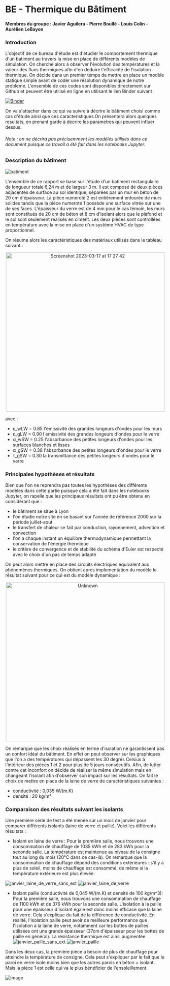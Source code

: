 # BE - Thermique du Bâtiment

#### Membres du groupe : Javier Aguilera - Pierre Boullé - Louis Colin - Aurélien LeBayon

### Introduction
L'objectif de ce bureau d'étude est d'étudier le comportement thermique d'un batiment au travers la mise en place de différents modèles de simulation. On cherche alors à observer l'évolution des températures et la valeur des fluxs thermiques afin d'en deduire l'efficacite de l'isolation thermique. On décide dans un premier temps de mettre en place un modèle statique simple avant de coder une résolution dynamique de notre probleme. L'ensemble de ces codes sont disponibles directement sur Github et peuvent être utilisé en ligne en utilisant le lien Binder suivant :

[![Binder](https://mybinder.org/badge_logo.svg)](https://mybinder.org/v2/gh/Groupe2Thermique/BE_Thermique_Batiment/HEAD)

On va s'attacher dans ce qui va suivre à décrire le bâtiment choisi comme cas d'étude ainsi que ces caracteristiques.On présentera alors quelques resultats, en prenant garde à decrire les parametres qui peuvent influer dessus.

###### Note : on ne décrira pas précisemment les modèles utilisés dans ce document puisque ce travail a été fait dans les notebooks Jupyter.

### Description du bâtiment

![batiment](https://user-images.githubusercontent.com/128041310/225959537-b43232bd-7b2c-4ccb-aa09-0ec758bbc431.png)

L'ensemble de ce rapport se base sur l'étude d'un batiment rectangulaire de longueur totale 6,24 m et de largeur 3 m. Il est composé de deux pièces adjacentes de surface au sol identique, séparées par un mur en béton de 20 cm d'épaisseur. La pièce numeroté 2 est entièrement entourée de murs solides tandis que la pièce numeroté 1 possède une surface vitrée sur une de ses faces. L'épaisseur du verre est de 4 mm pour le cas témoin, les murs sont constitués de 20 cm de béton et 8 cm d'isolant alors que le plafond et le sol sont seulement réalisés en ciment. Les deux pièces sont controllées en température avec la mise en place d'un système HVAC de type proportionnel. 

On résume alors les caractéristiques des matériaux utilisés dans le tableau suivant :

<p align="center">
<img width="500" alt="Screenshot 2023-03-17 at 17 27 42" src="https://user-images.githubusercontent.com/128041310/225963202-7ae68203-a2ec-45cf-89cd-b73a6bed5e1e.png">
</p>

avec :
- ε_wLW = 0.85    l'emissivité des grandes longeurs d'ondes pour les murs 
- ε_gLW = 0.90    l'emissivité des grandes longeurs d'ondes pour le verre 
- α_wSW = 0.25    l'absorbance des petites longeurs d'ondes pour les surfaces blanches et lisses
- α_gSW = 0.38    l'absorbance des petites longeurs d'ondes pour le verre
- τ_gSW = 0.30    la transmittance des petites longeurs d'ondes pour le verre

### Principales hypothèses et résultats
Bien que l'on ne reprendra pas toutes les hypothèses des différents modèles dans cette partie puisque cela a été fait dans les notebooks Jupyter, on rapelle que les principaux résultats ont pu être obtenu en considérant que :
- le bâtiment se situe à Lyon
- l'on étudie notre site en se basant sur l'année de référence 2000 sur la période juillet-aout 
- le transfert de chaleur se fait par conduction, rayonnement, advection et convection
- l'on a chaque instant un équilibre thermodynamique permettant la conservation de l'énergie thermique
- le critère de convergence et de stabilité du schéma d'Euler est respecté avec le choix d'un pas de temps adapté

On peut alors mettre en place des circuits électriques équivalent aux phénomènes thermiques. On obtient après implementation du modèle le résultat suivant pour ce qui est du modèle dynamique :

<p align="center">
<img width="500" alt="Unknown" src="https://user-images.githubusercontent.com/128041310/225969063-85a2d0c6-08ea-431a-af0e-2695b1c9a1fb.png">
</p>

On remarque que les choix réalisés en terme d'isolation ne garantissent pas un confort idéal du bâtiment. En effet on peut observer sur les graphiques que l'on a des températures qui dépassent les 30 degrés Celsius à l'intérieur des pièces 1 et 2 pour plus de 5 jours consécutifs. Afin, de lutter contre cet inconfort on décide de réaliser la même simulation mais en changeant l'isolant afin d'observer son impact sur les résultats. On fait le choix de mettre en place de la laine de verre de caractéristiques suivantes : 
- conductivité : 0,035 W/(m.K)
- densité : 20 kg/m³
### Comparaison des résultats suivant les isolants
Une première série de test a été menée sur un mois de janvier pour comparer différents isolants (laine de verre et paille). Voici les différents résultats :
- Isolant en laine de verre :
Pour la première salle, nous trouvons une consommation de chauffage de 1035 kWh et de 283 kWh pour la seconde salle. La température est maintenue au niveau de la consigne tout au long du mois (20°C dans ce cas-là). On remarque que la consommation de chauffage dépend des conditions extérieures : s'il y a plus de soleil, moins de chauffage est consommé, de même si la température extérieure est plus élevée.


![janvier_laine_de_verre_sans_ext](https://user-images.githubusercontent.com/78414656/226101540-b33fd2f2-e42e-49c6-9421-e6c7c35bb3d7.png)
![janvier_laine_de_verre](https://user-images.githubusercontent.com/78414656/226101532-a87959ce-e5ec-43a0-98f4-dc33513520fd.png)

- Isolant paille (conductivité de 0,045 W/(m.K) et densité de 100 kg/m^3):
Pour la première salle, nous trouvons une consommation de chauffage de 1100 kWh et de 376 kWh pour la seconde salle. L'isolation à la paille pour une épaisseur d'isolant égale est donc moins efficace que la laine de verre. Cela s'explique du fait de la différence de conductivité. En réalité, l'isolation paille peut avoir de meilleure performance que l'isolation à la laine de verre, notamment car les bottes de pailles utilisées ont une grande épaisseur (37cm d'épaisseur pour les bottes de paille en général). La résistance thermique est ainsi augmentée.
![janvier_paille_sans_ext](https://user-images.githubusercontent.com/78414656/226101710-04da7618-e96d-4e16-a995-231f3fdc562a.png)
![janvier_paille](https://user-images.githubusercontent.com/78414656/226101721-e2f9dc0c-8e1f-4dd8-a4ee-3cd426aa5cde.png)

Dans les deux cas, la première pièce a besoin de plus de chauffage pour atteindre la température de consigne. Cela peut s'expliquer par le fait que le paroi en verre isole moins bien que les autres parois en béton + isolant. Mais la pièce 1 est celle qui va le plus bénéficier de l'ensoleillement.


![image](https://user-images.githubusercontent.com/128041310/225596597-5e743a3f-2a84-4fb2-8a20-229cdc021aa3.png)
